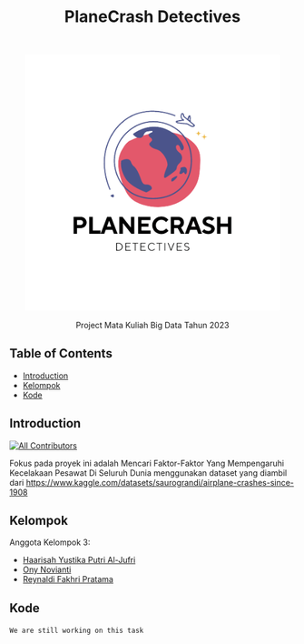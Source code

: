 <h1 align="center"> PlaneCrash Detectives </h1> <br>
<p align="center">
  <a href="https://github.com/onynovianti/project-big-data-2023">
    <img alt="PlaneCrashDetectives" title="PlaneCrashDetectives" src="https://github.com/onynovianti/project-big-data-2023/blob/master/images/Planecrash.png" width="450">
  </a>
</p>

<p align="center">
  Project Mata Kuliah Big Data Tahun 2023
</p>

<!-- START doctoc generated TOC please keep comment here to allow auto update -->
<!-- DON'T EDIT THIS SECTION, INSTEAD RE-RUN doctoc TO UPDATE -->
## Table of Contents

- [Introduction](#introduction)
- [Kelompok](#kelompok)
- [Kode](#kode)

<!-- END doctoc generated TOC please keep comment here to allow auto update -->

## Introduction

[![All Contributors](https://img.shields.io/badge/all_contributors-3-orange.svg?style=flat-square)](./CONTRIBUTORS.md)

Fokus pada proyek ini adalah Mencari Faktor-Faktor Yang Mempengaruhi Kecelakaan Pesawat Di Seluruh Dunia menggunakan dataset yang diambil dari https://www.kaggle.com/datasets/saurograndi/airplane-crashes-since-1908

## Kelompok

Anggota Kelompok 3:

* <a href="">Haarisah Yustika Putri Al-Jufri</a>
* <a href="https://github.com/onynovianti">Ony Novianti</a>
* <a href="https://github.com/renaldi-oss">Reynaldi Fakhri Pratama</a>

## Kode

`We are still working on this task`